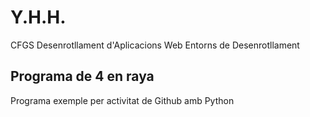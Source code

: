 # Y.H.H.

CFGS Desenrotllament d'Aplicacions Web
Entorns de Desenrotllament

## Programa de 4 en raya

Programa exemple per activitat de Github amb Python

